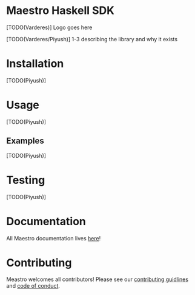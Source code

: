 # Maestro Haskell SDK

[TODO(Varderes)] Logo goes here

[TODO(Varderes/Piyush)] 1-3 describing the library and why it exists 

# Installation

[TODO(Piyush)]

# Usage

[TODO(Piyush)]

## Examples

[TODO(Piyush)]

# Testing

[TODO(Piyush)]

# Documentation

All Maestro documentation lives [here](https://docs.gomaestro.org/)!

# Contributing
Meastro welcomes all contributors! Please see our [contributing guidlines](CONTRIBUTING.md) and [code of conduct](CODE_OF_CONDUCT.md).
